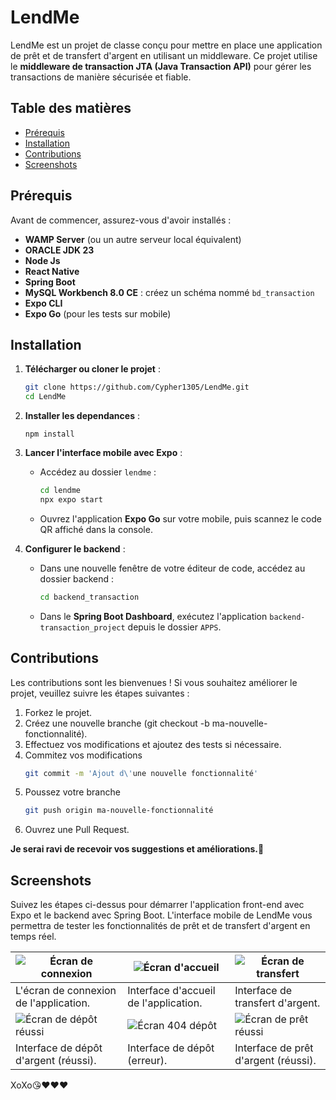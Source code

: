 # LendMe

LendMe est un projet de classe conçu pour mettre en place une application de prêt et de transfert d'argent en utilisant un middleware. 
Ce projet utilise le **middleware de transaction JTA (Java Transaction API)** pour gérer les transactions de manière sécurisée et fiable.

## Table des matières

- [Prérequis](#Prérequis)
- [Installation](#Installation)
- [Contributions](#Contributions)
- [Screenshots](#Screenshots)

## Prérequis

Avant de commencer, assurez-vous d'avoir installés :

- **WAMP Server** (ou un autre serveur local équivalent)
- **ORACLE JDK 23**
- **Node Js**
- **React Native**
- **Spring Boot**
- **MySQL Workbench 8.0 CE** : créez un schéma nommé `bd_transaction`
- **Expo CLI**
- **Expo Go** (pour les tests sur mobile)

## Installation

1. **Télécharger ou cloner le projet** :

   ```bash
   git clone https://github.com/Cypher1305/LendMe.git
   cd LendMe
   ```
2. **Installer les dependances** :

   ```npm install```

2. **Lancer l'interface mobile avec Expo** :
   - Accédez au dossier `lendme` :

     ```bash
     cd lendme
     npx expo start
     ```

   - Ouvrez l'application **Expo Go** sur votre mobile, puis scannez le code QR affiché dans la console.

3. **Configurer le backend** :
   - Dans une nouvelle fenêtre de votre éditeur de code, accédez au dossier backend :

     ```bash
     cd backend_transaction
     ```

   - Dans le **Spring Boot Dashboard**, exécutez l'application `backend-transaction_project` depuis le dossier `APPS`.
  
## Contributions
Les contributions sont les bienvenues ! Si vous souhaitez améliorer le projet, veuillez suivre les étapes suivantes :

1. Forkez le projet.
2. Créez une nouvelle branche (git checkout -b ma-nouvelle-fonctionnalité).
3. Effectuez vos modifications et ajoutez des tests si nécessaire.
4. Commitez vos modifications
     ```bash
     git commit -m 'Ajout d\'une nouvelle fonctionnalité'
     ```
5. Poussez votre branche
     ```bash
     git push origin ma-nouvelle-fonctionnalité
     ```
6. Ouvrez une Pull Request.

**Je serai ravi de recevoir vos suggestions et améliorations.🤗**

## Screenshots
Suivez les étapes ci-dessus pour démarrer l'application front-end avec Expo et le backend avec Spring Boot. 
L'interface mobile de LendMe vous permettra de tester les fonctionnalités de prêt et de transfert d'argent en temps réel.

| ![Écran de connexion](images/lendme_6.jpeg) | ![Écran d'accueil](images/lendme_4.jpeg) | ![Écran de transfert](images/lendme_5.jpeg) |
| --- | --- | --- |
| L'écran de connexion de l'application. | Interface d'accueil de l'application. | Interface de transfert d'argent. |
| ![Écran de dépôt réussi](images/lendme_2.jpeg) | ![Écran 404 dépôt](images/lendme_3.jpeg) | ![Écran de prêt réussi](images/lendme_1.jpeg) |
| Interface de dépôt d'argent (réussi). | Interface de dépôt (erreur). | Interface de prêt d'argent (réussi). |


XoXo😘❤️❤️❤️

